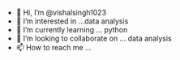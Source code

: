 - 👋 Hi, I’m @vishalsingh1023
- 👀 I’m interested in ...data analysis
- 🌱 I’m currently learning ... python
- 💞️ I’m looking to collaborate on ... data analysis
- 📫 How to reach me ...

<!---
vishalsingh1023/vishalsingh1023 is a ✨ special ✨ repository because its `README.md` (this file) appears on your GitHub profile.
You can click the Preview link to take a look at your changes.
--->
